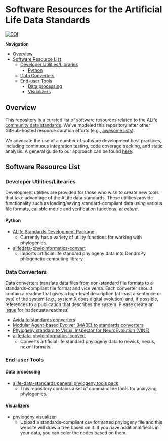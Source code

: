 
# Software Resources for the Artificial Life Data Standards

[![DOI](https://zenodo.org/badge/145138980.svg)](https://zenodo.org/badge/latestdoi/145138980)

**Navigation**

<!-- TOC -->

- [Overview](#overview)
- [Software Resource List](#software-resource-list)
  - [Developer Utilities/Libraries](#developer-utilitieslibraries)
    - [Python](#python)
  - [Data Converters](#data-converters)
  - [End-user Tools](#end-user-tools)
    - [Data processing](#data-processing)
    - [Visualizers](#visualizers)

<!-- /TOC -->

## Overview

This repository is a curated list of software resources related to the [ALife community data standards](https://alife-data-standards.github.io/alife-data-standards/).
We've modeled this repository after other GitHub-hosted resource curation efforts (e.g., [awesome lists](https://github.com/sindresorhus/awesome)).

We advocate the use of a number of software development best practices, including continuous integration testing, code coverage tracking, and static analysis. A general guide to our approach can be found [here](./good-practices.md).

## Software Resource List

### Developer Utilities/Libraries

Development utilities are provided for those who wish to create new tools that take
advantage of the ALife data standards. These utilities provide functionality such
as loading/saving standard-compliant data using various file formats, callable metric
and verification functions, _et cetera_.

#### Python

- [ALife Standards Development Package](https://github.com/alife-data-standards/alife-std-dev-python)
  - Currently has a variety of utility functions for working with phylogenies.
- [alifedata-phyloinformatics-convert](https://github.com/mmore500/alifedata-phyloinformatics-convert)
  - Imports artificial life standard phylogeny data into DendroPy phlogenetic computing library. 

### Data Converters

Data converters translate data files from non-standard file formats to a
standards-compliant file format and vice versa.
Each converter should contain a readme that gives a high-level description (at least
a sentence or two) of the system (_e.g._, system X does digital evolution) and, if
possible, references to a publication that describes the system. Please create an
[issue](https://github.com/alife-data-standards/alife-data-tools/issues) for
inadequate readmes!

- [Avida to standards converters](https://github.com/alife-data-standards/converters-avida)
- [Modular Agent-based Evolver (MABE) to standards converters](https://github.com/alife-data-standards/converters-mabe)
- [Phylogeny standard to Visual Inspector for NeuroEvolution (VINE)](https://github.com/alife-data-standards/converters-vine)
- [alifedata-phyloinformatics-convert](https://github.com/mmore500/alifedata-phyloinformatics-convert)
  - Converts artificial life standard phylogeny data to newick, nexus, nexml formats. 

### End-user Tools

#### Data processing

- [alife-data-standards general phylogeny tools pack](https://github.com/alife-data-standards/tools-pack-phylogeny)
  - This repository contains a set of commandline tools for analyzing phylogenies.

#### Visualizers

- [phylogeny visualizer](https://emilydolson.github.io/lineage_viz_tool/standards_viz.html)
  - Upload a standards-compliant csv formatted phylogeny file and this website will
    draw a tree based on it. If you have additional fields in your data, you can
    color the nodes based on them.
